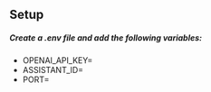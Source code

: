 ## Setup

##### Create a .env file and add the following variables:

- OPENAI_API_KEY=<OpenAI API Key>
- ASSISTANT_ID=<OpenAI Assistant ID>
- PORT=<PORT> 
